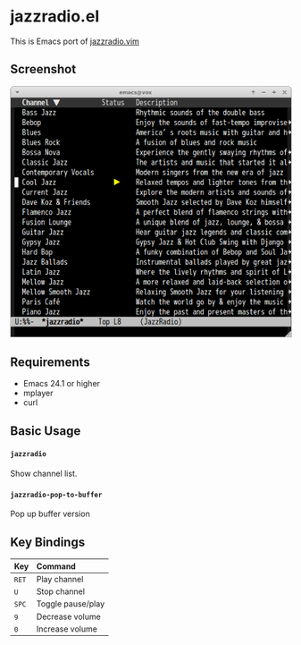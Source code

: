 # jazzradio.el

This is Emacs port of [jazzradio.vim](https://github.com/supermomonga/jazzradio.vim)


## Screenshot

![jazzradio](image/jazzradio.png)

## Requirements

- Emacs 24.1 or higher
- mplayer
- curl

## Basic Usage

#### `jazzradio`

Show channel list.

#### `jazzradio-pop-to-buffer`

Pop up buffer version

## Key Bindings

| Key        | Command            |
|:-----------|:-------------------|
| `RET`      | Play channel       |
| `U`        | Stop channel       |
| `SPC`      | Toggle pause/play  |
| `9`        | Decrease volume    |
| `0`        | Increase volume    |
